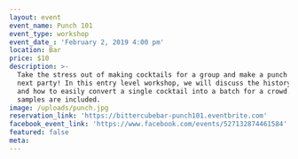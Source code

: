 ```yaml
---
layout: event
event_name: Punch 101
event_type: workshop
event_date_: 'February 2, 2019 4:00 pm'
location: Bar
price: $10
description: >-
  Take the stress out of making cocktails for a group and make a punch for your
  next party! In this entry level workshop, we will discuss the history of punch
  and how to easily convert a single cocktail into a batch for a crowd. Punch
  samples are included.
image: /uploads/punch.jpg
reservation_link: 'https://bittercubebar-punch101.eventbrite.com'
facebook_event_link: 'https://www.facebook.com/events/527132874461584'
featured: false
meta:
---
```


